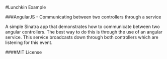 #Lunchkin Example

###AngularJS - Communicating between two controllers through a service

A simple Sinatra app that demonstrates how to communicate between two angular controllers. 
The best way to do this is through the use of an angular service.
This service broadcasts down through both controllers which are listening for this event.

####MIT License
